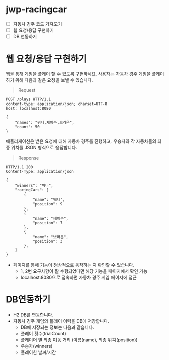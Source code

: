 # jwp-racingcar

-   [ ] 자동차 경주 코드 가져오기
-   [ ] 웹 요청/응답 구현하기
-   [ ] DB 연동하기

# 웹 요청/응답 구현하기

웹을 통해 게임을 플레이 할 수 있도록 구현하세요.
사용자는 자동차 경주 게임을 플레이하기 위해 다음과 같은 요청을 보낼 수 있습니다.

> Request

```
POST /plays HTTP/1.1
content-type: application/json; charset=UTF-8
host: localhost:8080

{
    "names": "워니,제이슨,브라운",
    "count": 50
}
```

애플리케이션은 받은 요청에 대해 자동차 경주를 진행하고, 우승자와 각 자동차들의 최종 위치를 JSON 형식으로 응답합니다.

> Response

```
HTTP/1.1 200
Content-Type: application/json

{
    "winners": "워니",
    "racingCars": [
        {
            "name": "워니",
            "position": 9
        },
        {
            "name": "제이슨",
            "position": 7
        },
        {
            "name": "브라운",
            "position": 3
        },
    ]
}
```

-   페이지를 통해 기능이 정상적으로 동작하는 지 확인할 수 있습니다.
    -   1, 2번 요구사항이 잘 수행되었다면 해당 기능을 페이지에서 확인 가능
    -   localhost:8080으로 접속하면 자동차 경주 게임 페이지에 접근

# DB연동하기

-   H2 DB를 연동합니다.
-   자동차 경주 게임의 플레이 이력을 DB에 저장합니다.
    -   DB에 저장되는 정보는 다음과 같습니다.
    -   플레이 횟수(trialCount)
    -   플레이어 별 최종 이동 거리 (이름(name), 최종 위치(position))
    -   우승자(winners)
    -   플레이한 날짜/시간
